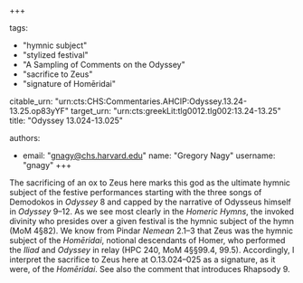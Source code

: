 +++

tags:
- "hymnic subject"
- "stylized festival"
- "A Sampling of Comments on the Odyssey"
- "sacrifice to Zeus"
- "signature of Homēridai"

citable_urn: "urn:cts:CHS:Commentaries.AHCIP:Odyssey.13.24-13.25.op83yYF"
target_urn: "urn:cts:greekLit:tlg0012.tlg002:13.24-13.25"
title: "Odyssey 13.024-13.025"

authors:
- email: "gnagy@chs.harvard.edu"
  name: "Gregory Nagy"
  username: "gnagy"
+++

<p>The sacrificing of an ox to Zeus here marks this god as the ultimate hymnic subject of the festive performances starting with the three songs of Demodokos in <em>Odyssey</em> 8 and capped by the narrative of Odysseus himself in <em>Odyssey</em> 9–12. As we see most clearly in the <em>Homeric Hymns</em>, the invoked divinity who presides over a given festival is the hymnic subject of the hymn (MoM 4§82). We know from Pindar <em>Nemean</em> 2.1–3 that Zeus was the hymnic subject of the <em>Homēridai</em>, notional descendants of Homer, who performed the <em>Iliad</em> and <em>Odyssey</em> in relay (HPC 240, MoM 4§§99.4, 99.5). Accordingly, I interpret the sacrifice to Zeus here at O.13.024–025 as a signature, as it were, of the <em>Homēridai</em>. See also the comment that introduces Rhapsody 9.  </p>